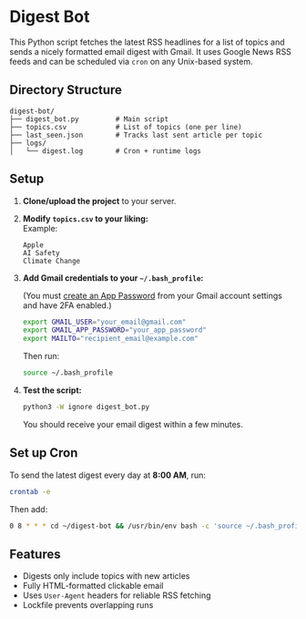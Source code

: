 # Digest Bot

This Python script fetches the latest RSS headlines for a list of topics and sends a nicely formatted email digest with Gmail. It uses Google News RSS feeds and can be scheduled via `cron` on any Unix-based system.

## Directory Structure
```plaintext
digest-bot/
├── digest_bot.py         # Main script
├── topics.csv            # List of topics (one per line)
├── last_seen.json        # Tracks last sent article per topic
├── logs/
│   └── digest.log        # Cron + runtime logs
```
## Setup

1. **Clone/upload the project** to your server.

2. **Modify `topics.csv` to your liking:**  
   Example:
   ```
   Apple
   AI Safety
   Climate Change
   ```


3. **Add Gmail credentials to your `~/.bash_profile`:**

   (You must [create an App Password](https://support.google.com/accounts/answer/185833) from your Gmail account settings and have 2FA enabled.)

   ```bash
   export GMAIL_USER="your_email@gmail.com"
   export GMAIL_APP_PASSWORD="your_app_password"
   export MAILTO="recipient_email@example.com"
   ```

   Then run:

   ```bash
   source ~/.bash_profile
   ```

4. **Test the script:**
   ```bash
   python3 -W ignore digest_bot.py
   ```

   You should receive your email digest within a few minutes.



## Set up Cron
To send the latest digest every day at **8:00 AM**, run:

```bash
crontab -e
```

Then add:

```bash
0 8 * * * cd ~/digest-bot && /usr/bin/env bash -c 'source ~/.bash_profile && /usr/bin/env python3 -W ignore digest_bot.py' >> ~/digest-bot/logs/digest.log 2>&1
```



## Features
- Digests only include topics with new articles
- Fully HTML-formatted clickable email
- Uses `User-Agent` headers for reliable RSS fetching
- Lockfile prevents overlapping runs
